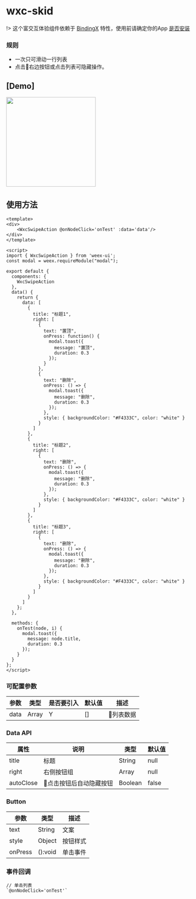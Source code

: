 # wxc-skid

!> 这个富交互体验组件依赖于 [BindingX](https://alibaba.github.io/bindingx/) 特性，使用前请确定你的App [是否安装](https://github.com/alibaba/bindingx#installation)

### 规则
- 一次只可滑动一行列表
- 点击右边按钮或点击列表可隐藏操作。

## [Demo]
<img src="http://cdn.emas-poc.com/material/weex/82xh6-9dnxz2.gif" width="240"/>&nbsp;&nbsp;&nbsp;&nbsp;

## 使用方法
```vue
<template>
<div>
    <WxcSwipeAction @onNodeClick='onTest' :data='data'/>
</div>
</template>

<script>
import { WxcSwipeAction } from 'weex-ui';
const modal = weex.requireModule("modal");

export default {
  components: {
    WxcSwipeAction
  },
  data() {
    return {
      data: [
        {
          title: "标题1",
          right: [
            {
              text: "置顶",
              onPress: function() {
                modal.toast({
                  message: "置顶",
                  duration: 0.3
                });
              }
            },
            {
              text: "删除",
              onPress: () => {
                modal.toast({
                  message: "删除",
                  duration: 0.3
                });
              },
              style: { backgroundColor: "#F4333C", color: "white" }
            }
          ]
        },
        {
          title: "标题2",
          right: [
            {
              text: "删除",
              onPress: () => {
                modal.toast({
                  message: "删除",
                  duration: 0.3
                });
              },
              style: { backgroundColor: "#F4333C", color: "white" }
            }
          ]
        },
        {
          title: "标题3",
          right: [
            {
              text: "删除",
              onPress: () => {
                modal.toast({
                  message: "删除",
                  duration: 0.3
                });
              },
              style: { backgroundColor: "#F4333C", color: "white" }
            }
          ]
        }
      ]
    };
  },
  
  methods: {
    onTest(node, i) {
      modal.toast({
        message: node.title,
        duration: 0.3
      });
    }
  }
};
</script>
```

### 可配置参数
|参数|类型|是否要引入|默认值|描述|
|-------------|------------|--------|-----|-----|
|data|Array|Y|[]|列表数据|

### Data API
|属性|说明|类型|默认值|
|-------------|------------|--------|-----|
|title|标题|String|null|
|right|右侧按钮组|Array|null|
|autoClose|点击按钮后自动隐藏按钮|Boolean|false|

### Button
|参数|类型|描述|
|-------------|------------|--------|
|text|String|文案|
|style|Object|按钮样式|
|onPress|():void|单击事件|

### 事件回调

```
// 单击列表
`@onNodeClick='onTest'`
```
